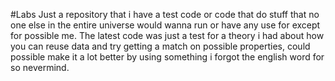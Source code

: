 #Labs
Just a repository that i have a test code or code that do stuff that no one else in the entire universe would wanna run or have any use for except for possible me.
The latest code was just a test for a theory i had about how you can reuse data and try getting a match on possible properties, could possible make it a lot better by using something i forgot the english word for so nevermind.

